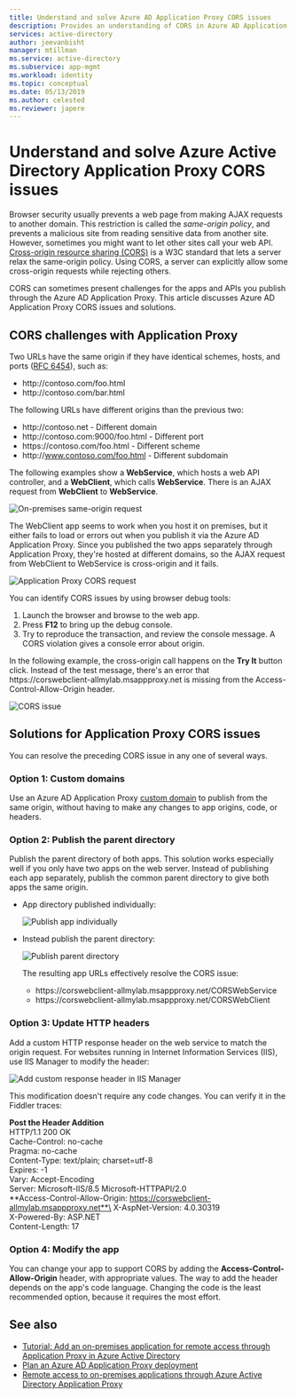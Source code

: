 ```yaml
---
title: Understand and solve Azure AD Application Proxy CORS issues
description: Provides an understanding of CORS in Azure AD Application Proxy, and how to identify and solve CORS issues. 
services: active-directory
author: jeevanbisht
manager: mtillman
ms.service: active-directory
ms.subservice: app-mgmt
ms.workload: identity
ms.topic: conceptual
ms.date: 05/13/2019
ms.author: celested
ms.reviewer: japere
---
```


# Understand and solve Azure Active Directory Application Proxy CORS issues

Browser security usually prevents a web page from making AJAX requests to another domain. This restriction is called the *same-origin policy*, and prevents a malicious site from reading sensitive data from another site. However, sometimes you might want to let other sites call your web API. [Cross-origin resource sharing (CORS)](http://www.w3.org/TR/cors/) is a W3C standard that lets a server relax the same-origin policy. Using CORS, a server can explicitly allow some cross-origin requests while rejecting others.

CORS can sometimes present challenges for the apps and APIs you publish through the Azure AD Application Proxy. This article discusses Azure AD Application Proxy CORS issues and solutions.

## CORS challenges with Application Proxy

Two URLs have the same origin if they have identical schemes, hosts, and ports ([RFC 6454](https://tools.ietf.org/html/rfc6454)), such as:

-   http:\//contoso.com/foo.html
-   http:\//contoso.com/bar.html

The following URLs have different origins than the previous two:

-   http:\//contoso.net - Different domain
-   http:\//contoso.com:9000/foo.html - Different port
-   https:\//contoso.com/foo.html - Different scheme
-   http:\//www.contoso.com/foo.html - Different subdomain

The following examples show a **WebService**, which hosts a web API controller, and a **WebClient**, which calls **WebService**. There is an AJAX request from **WebClient** to **WebService**.

![On-premises same-origin request](./media/application-proxy-understand-cors-issues/image1.png)

The WebClient app seems to work when you host it on premises, but it either fails to load or errors out when you publish it via the Azure AD Application Proxy. Since you published the two apps separately through Application Proxy, they're hosted at different domains, so the AJAX request from WebClient to WebService is cross-origin and it fails.

![Application Proxy CORS request](./media/application-proxy-understand-cors-issues/image2.png)

You can identify CORS issues by using browser debug tools:

1. Launch the browser and browse to the web app.
1. Press **F12** to bring up the debug console.
1. Try to reproduce the transaction, and review the console message. A CORS violation gives a console error about origin.

In the following example, the cross-origin call happens on the **Try It** button click. Instead of the test message, there's an error that https:\//corswebclient-allmylab.msappproxy.net is missing from the Access-Control-Allow-Origin header.

![CORS issue](./media/application-proxy-understand-cors-issues/image3.png)

## Solutions for Application Proxy CORS issues

You can resolve the preceding CORS issue in any one of several ways.

### Option 1: Custom domains

Use an Azure AD Application Proxy [custom domain](https://docs.microsoft.com/en-us/azure/active-directory/active-directory-application-proxy-custom-domains) to publish from the same origin, without having to make any changes to app origins, code, or headers. 

### Option 2: Publish the parent directory

Publish the parent directory of both apps. This solution works especially well if you only have two apps on the web server. Instead of publishing each app separately, publish the common parent directory to give both apps the same origin.

- App directory published individually:
  
  ![Publish app individually](./media/application-proxy-understand-cors-issues/image4.png)
  
- Instead publish the parent directory:

  ![Publish parent directory](./media/application-proxy-understand-cors-issues/image5.png)
  
  The resulting app URLs effectively resolve the CORS issue:
  
  - https:\//corswebclient-allmylab.msappproxy.net/CORSWebService
  - https:\//corswebclient-allmylab.msappproxy.net/CORSWebClient

### Option 3: Update HTTP headers

Add a custom HTTP response header on the web service to match the origin request. For websites running in Internet Information Services (IIS), use IIS Manager to modify the header:

![Add custom response header in IIS Manager](./media/application-proxy-understand-cors-issues/image6.png)

This modification doesn't require any code changes. You can verify it in the Fiddler traces:

**Post the Header Addition**\
HTTP/1.1 200 OK\
Cache-Control: no-cache\
Pragma: no-cache\
Content-Type: text/plain; charset=utf-8\
Expires: -1\
Vary: Accept-Encoding\
Server: Microsoft-IIS/8.5 Microsoft-HTTPAPI/2.0\
**Access-Control-Allow-Origin: https://corswebclient-allmylab.msappproxy.net**\
X-AspNet-Version: 4.0.30319\
X-Powered-By: ASP.NET\
Content-Length: 17

### Option 4: Modify the app

You can change your app to support CORS by adding the **Access-Control-Allow-Origin** header, with appropriate values. The way to add the header depends on the app's code language. Changing the code is the least recommended option, because it requires the most effort.

## See also
- [Tutorial: Add an on-premises application for remote access through Application Proxy in Azure Active Directory](application-proxy-add-on-premises-application.md) 
- [Plan an Azure AD Application Proxy deployment](application-proxy-deployment-plan.md) 
- [Remote access to on-premises applications through Azure Active Directory Application Proxy](application-proxy.md) 
